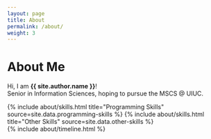 ```yaml
---
layout: page
title: About
permalink: /about/
weight: 3
---
```


# **About Me**

Hi, I am **{{ site.author.name }}**!<br>
Senior in Information Sciences, hoping to pursue the MSCS @ UIUC.

<div class="row">
{% include about/skills.html title="Programming Skills" source=site.data.programming-skills %}
{% include about/skills.html title="Other Skills" source=site.data.other-skills %}
</div>

<div class="row">
{% include about/timeline.html %}
</div>
